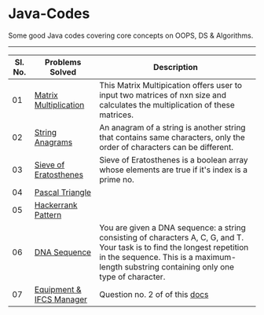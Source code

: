 # Java-Codes
Some good Java codes covering core concepts on OOPS, DS &amp; Algorithms.

***

|Sl. No.|Problems Solved| Description|
|-------|---------------|--|
|01|[Matrix Multiplication](./arrays/MatrixMultiplication.java)|This Matrix Multipication offers user to input two matrices of nxn size and calculates the multiplication of these matrices.|
|02|[String Anagrams](./strings/Anagrams.java)|An anagram of a string is another string that contains same characters, only the order of characters can be different.|
|03|[Sieve of Eratosthenes](./arrays/SieveOfEratosthenes.java)|Sieve of Eratosthenes is a boolean array whose elements are true if it's index is a prime no.|
|04|[Pascal Triangle](./patterns/PascalTriangle.java)|
|05|[Hackerrank Pattern](./patterns/HackerrankPattern.java)|
|06|[DNA Sequence](./strings/DnaSequence.java)|You are given a DNA sequence: a string consisting of characters A, C, G, and T. Your task is to find the longest repetition in the sequence. This is a maximum-length substring containing only one type of character.|
|07|[Equipment & IFCS Manager](./oops/)|Question no. 2 of of this [docs](https://docs.google.com/document/d/1g9paqGUKFqo_plDTw5hG8YP8g5q3PRNxOyHKftX62Y4/edit?usp=sharing)|
